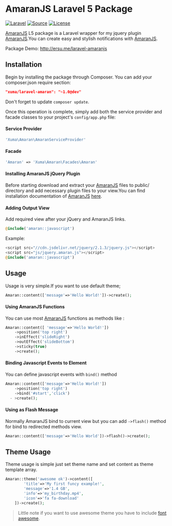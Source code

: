 AmaranJS Laravel 5 Package
==========================
[![Laravel](https://img.shields.io/badge/Laravel-5.0-orange.svg?style=flat-square)](http://laravel.com)
[![Source](http://img.shields.io/badge/source-hakanersu/amaranlaravel-blue.svg?style=flat-square)](https://github.com/hakanersu/amaran-laravel)
[![License](http://img.shields.io/badge/license-MIT-brightgreen.svg?style=flat-square)](https://tldrlegal.com/license/mit-license)

[AmaranJS][1] L5 package is a Laravel wrapper for my jquery plugin [AmaranJS][1].You can create easy and stylish notifications with [AmaranJS][1]. 

Package Demo: http://ersu.me/laravel-amaranjs

Installation
------------
Begin by installing the package through Composer. You can add your composer.json require section:
```json
"xuma/laravel-amaran": "~1.0@dev"
```
Don't forget to update `composer update`.

Once this operation is complete, simply add both the service provider and facade classes to your project's `config/app.php` file:

#### Service Provider
```php
'Xuma\Amaran\AmaranServiceProvider'
```
#### Facade
```php
'Amaran' => 'Xuma\Amaran\Facades\Amaran'
```

#### Installing AmaranJS jQuery Plugin

Before starting download and extract your [AmaranJS][1] files to public/ directory and add necessary plugin files to your view.You can find installation documentation of [AmaranJS][1] [here][1].

#### Adding Output View

Add required view after your jQuery and AmaranJS links.

```php
@include('amaran::javascript')
```

Example:

```php
<script src="//cdn.jsdelivr.net/jquery/2.1.3/jquery.js"></script>
<script src="js/jquery.amaran.js"></script>
@include('amaran::javascript')
```

Usage
-----

Usage is very simple.If you want to use default theme;

```php
Amaran::content(['message'=>'Hello World!'])->create();
```

#### Using AmaranJS Functions

You can use most [AmaranJS][1] functions as methods like :

```php
Amaran::content([ 'message'=>'Hello World!'])
    ->position('top right')
    ->inEffect('slideRight')
    ->outEffect('slideBottom')
    ->sticky(true)
    ->create();
```

#### Binding Javascript Events to Element
You can define javascript events with `bind()` method
```php
Amaran::content(['message'=>'Hello World!'])
    ->position('top right')
    ->bind('#start','click')
  - >create();
```

#### Using as Flash Message
Normally AmaranJS bind to current view but you can add ```->flash()``` method for bind to redirected methods view.

```php
Amaran::content(['message'=>'Hello World'])->flash()->create();
```

Theme Usage
-----

Theme usage is simple just set theme name and set content as theme template array.
```php
Amaran::theme('awesome ok')->content([
        'title'=>'My first funcy example!',
        'message'=>'1.4 GB',
        'info'=>'my_birthday.mp4',
        'icon'=>'fa fa-download'
    ])->create();
```    

> Little note if you want to use awesome theme you have to include [font awesome][2].

[1]: https://github.com/hakanersu/AmaranJS
[2]: http://fortawesome.github.io/Font-Awesome/icons/
